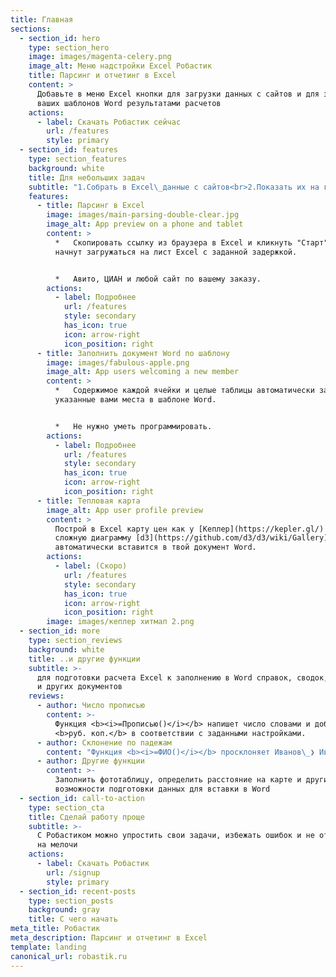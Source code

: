 ```yaml
---
title: Главная
sections:
  - section_id: hero
    type: section_hero
    image: images/magenta-celery.png
    image_alt: Меню надстройки Excel Робастик
    title: Парсинг и отчетинг в Excel
    content: >
      Добавьте в меню Excel кнопки для загрузки данных с сайтов и для заполнения
      ваших шаблонов Word результатами расчетов
    actions:
      - label: Скачать Робастик сейчас
        url: /features
        style: primary
  - section_id: features
    type: section_features
    background: white
    title: Для небольших задач
    subtitle: "1.Собрать в Excel\_данные с сайтов<br>2.Показать их на графике<br>3.Отправить в отчет в Word"
    features:
      - title: Парсинг в Excel
        image: images/main-parsing-double-clear.jpg
        image_alt: App preview on a phone and tablet
        content: >
          *   Скопировать ссылку из браузера в Excel и кликнуть "Старт". Данные
          начнут загружаться на лист Excel с заданной задержкой.


          *   Авито, ЦИАН и любой сайт по вашему заказу.
        actions:
          - label: Подробнее
            url: /features
            style: secondary
            has_icon: true
            icon: arrow-right
            icon_position: right
      - title: Заполнить документ Word по шаблону
        image: images/fabulous-apple.png
        image_alt: App users welcoming a new member
        content: >
          *   Содержимое каждой ячейки и целые таблицы автоматически заполняют
          указанные вами места в шаблоне Word.


          *   Не нужно уметь программировать.
        actions:
          - label: Подробнее
            url: /features
            style: secondary
            has_icon: true
            icon: arrow-right
            icon_position: right
      - title: Тепловая карта
        image_alt: App user profile preview
        content: >
          Построй в Excel карту цен как у [Кеплер](https://kepler.gl/) или
          сложную диаграмму [d3](https://github.com/d3/d3/wiki/Gallery) и она
          автоматически вставится в твой документ Word.
        actions:
          - label: (Скоро)
            url: /features
            style: secondary
            has_icon: true
            icon: arrow-right
            icon_position: right
        image: images/кеплер хитмап 2.png
  - section_id: more
    type: section_reviews
    background: white
    title: ..и другие функции
    subtitle: >-
      для подготовки расчета Excel к заполнению в Word справок, сводок, отчетов
      и других документов
    reviews:
      - author: Число прописью
        content: >-
          Функция <b><i>=Прописью()</i></b> напишет число словами и добавит
          <b>руб. коп.</b> в соответствии с заданными настройками.
      - author: Склонение по падежам
        content: "Функция <b><i>=ФИО()</i></b> просклоняет Иванов\_❯ Иванову\_❯ Иванова, сократит из имени отчества\_инициалы\_и обратится <i>уважаем<b>ый -ая</b></i>."
      - author: Другие функции
        content: >-
          Заполнить фототаблицу, определить расстояние на карте и другие
          возможности подготовки данных для вставки в Word
  - section_id: call-to-action
    type: section_cta
    title: Сделай работу проще
    subtitle: >-
      С Робастиком можно упростить свои задачи, избежать ошибок и не отвлекаться
      на мелочи
    actions:
      - label: Скачать Робастик
        url: /signup
        style: primary
  - section_id: recent-posts
    type: section_posts
    background: gray
    title: С чего начать
meta_title: Робастик
meta_description: Парсинг и отчетинг в Excel
template: landing
canonical_url: robastik.ru
---
```

